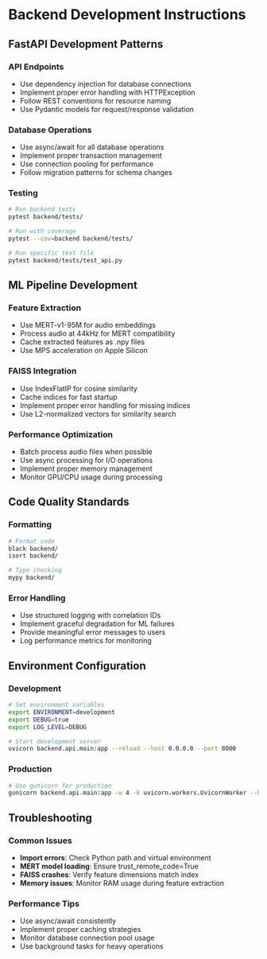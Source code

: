# Backend Development Instructions

## FastAPI Development Patterns

### API Endpoints
- Use dependency injection for database connections
- Implement proper error handling with HTTPException
- Follow REST conventions for resource naming
- Use Pydantic models for request/response validation

### Database Operations
- Use async/await for all database operations
- Implement proper transaction management
- Use connection pooling for performance
- Follow migration patterns for schema changes

### Testing
```bash
# Run backend tests
pytest backend/tests/

# Run with coverage
pytest --cov=backend backend/tests/

# Run specific test file
pytest backend/tests/test_api.py
```

## ML Pipeline Development

### Feature Extraction
- Use MERT-v1-95M for audio embeddings
- Process audio at 44kHz for MERT compatibility
- Cache extracted features as .npy files
- Use MPS acceleration on Apple Silicon

### FAISS Integration
- Use IndexFlatIP for cosine similarity
- Cache indices for fast startup
- Implement proper error handling for missing indices
- Use L2-normalized vectors for similarity search

### Performance Optimization
- Batch process audio files when possible
- Use async processing for I/O operations
- Implement proper memory management
- Monitor GPU/CPU usage during processing

## Code Quality Standards

### Formatting
```bash
# Format code
black backend/
isort backend/

# Type checking
mypy backend/
```

### Error Handling
- Use structured logging with correlation IDs
- Implement graceful degradation for ML failures
- Provide meaningful error messages to users
- Log performance metrics for monitoring

## Environment Configuration

### Development
```bash
# Set environment variables
export ENVIRONMENT=development
export DEBUG=true
export LOG_LEVEL=DEBUG

# Start development server
uvicorn backend.api.main:app --reload --host 0.0.0.0 --port 8000
```

### Production
```bash
# Use gunicorn for production
gunicorn backend.api.main:app -w 4 -k uvicorn.workers.UvicornWorker --bind 0.0.0.0:8000
```

## Troubleshooting

### Common Issues
- **Import errors**: Check Python path and virtual environment
- **MERT model loading**: Ensure trust_remote_code=True
- **FAISS crashes**: Verify feature dimensions match index
- **Memory issues**: Monitor RAM usage during feature extraction

### Performance Tips
- Use async/await consistently
- Implement proper caching strategies
- Monitor database connection pool usage
- Use background tasks for heavy operations